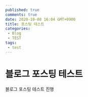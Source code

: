 ```yaml
---
published: true
comments: true
date: 2020-10-08 16:04 GMT+0900
title: 포스팅 테스트
categories:
 - Blog
 - TEST
tags: 
 - test
---
```




# 블로그 포스팅 테스트



블로그 포스팅 테스트 진행

